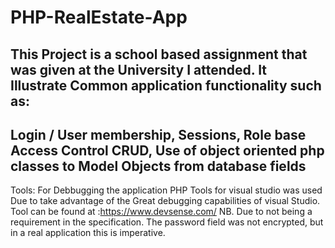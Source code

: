 # PHP-RealEstate-App
This Project is a school based assignment that was given at the  University I attended. It Illustrate Common application functionality such as:
------------------------------------------------------------------------------------------------------------------------------------------
Login / User membership,
Sessions,
Role base Access Control
CRUD,
Use of object oriented php classes to Model Objects from  database fields
------------------------------------------------------------------------------------------------------------------------------------------
Tools:
For Debbugging the application PHP Tools for visual studio was used Due to take advantage of the Great debugging capabilities of visual Studio.
Tool can be found at :https://www.devsense.com/
NB. Due to not being a requirement in the specification. The password field was not encrypted, but in a real application this is imperative.
